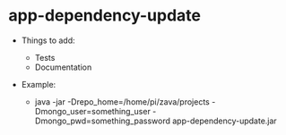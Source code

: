 # app-dependency-update

* Things to add:
    * Tests
    * Documentation

* Example:
    * java -jar -Drepo_home=/home/pi/zava/projects -Dmongo_user=something_user -Dmongo_pwd=something_password
      app-dependency-update.jar
